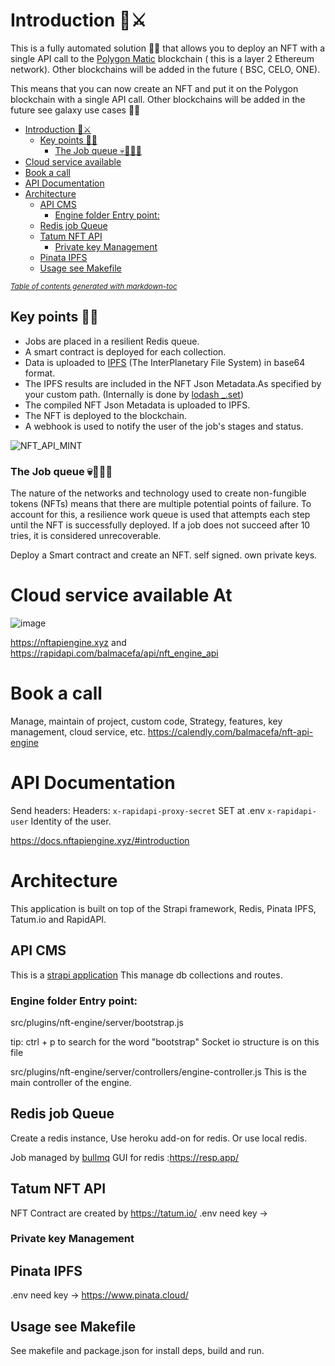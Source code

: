 # Introduction 🤴⚔

This is a fully automated solution 🤖🧞 that allows you to deploy an NFT with a single API call to the [Polygon Matic](https://polygon.technology/) blockchain ( this is a layer 2 Ethereum network). Other blockchains will be added in the future ( BSC, CELO, ONE).


This means that you can now create an NFT and put it on the Polygon blockchain with a single API call. Other blockchains will be added in the future see galaxy use cases 🏰🌈

- [Introduction 🤴⚔](#introduction-)
  * [Key points 🥇🔑](#key-points-)
    + [The Job queue 💀🥀🧲🧭](#the-job-queue-)
- [Cloud service available](#cloud-service-available-at)
- [Book a call](#book-a-call)
- [API Documentation](#api-documentation)
- [Architecture](#architecture)
  * [API CMS](#api-cms)
    + [Engine folder Entry point:](#engine-folder-entry-point)
  * [Redis job Queue](#redis-job-queue)
  * [Tatum NFT API](#tatum-nft-api)
    + [Private key Management](#private-key-management)
  * [Pinata IPFS](#pinata-ipfs)
  * [Usage see Makefile](#usage-see-makefile)

<small><i><a href='http://ecotrust-canada.github.io/markdown-toc/'>Table of contents generated with markdown-toc</a></i></small>


## Key points 🥇🔑

- Jobs are placed in a resilient Redis queue.
- A smart contract is deployed for each collection.
- Data is uploaded to [IPFS](https://ipfs.io/) (The InterPlanetary File System) in base64 format.
- The IPFS results are included in the NFT Json Metadata.As specified by your custom path. (Internally is done by [lodash _.set](https://lodash.com/docs/4.17.15#set))
- The compiled NFT Json Metadata is uploaded to IPFS.
- The NFT is deployed to the blockchain.
- A webhook is used to notify the user of the job's stages and status.


![NFT_API_MINT](https://user-images.githubusercontent.com/8296124/174458010-9eab4080-a062-4151-9f67-d27daccdc135.png)


### The Job queue 💀🥀🧲🧭

The nature of the networks and technology used to create non-fungible tokens (NFTs) means that there are multiple potential points of failure. To account for this, a resilience work queue is used that attempts each step until the NFT is successfully deployed. If a job does not succeed after 10 tries, it is considered unrecoverable.


Deploy a Smart contract and create an NFT.
self signed.
own private keys.


# Cloud service available At
![image](https://user-images.githubusercontent.com/8296124/174458072-6620457a-ee0b-404f-b00d-b1938770151f.png)

https://nftapiengine.xyz
and
https://rapidapi.com/balmacefa/api/nft_engine_api

# Book a call
Manage, maintain of project, custom code, Strategy, features, key management, cloud service, etc.
https://calendly.com/balmacefa/nft-api-engine

# API Documentation
Send headers:
Headers:
`x-rapidapi-proxy-secret` SET at .env
`x-rapidapi-user` Identity of the user.

https://docs.nftapiengine.xyz/#introduction

# Architecture
This application is built on top of the Strapi framework, Redis, Pinata IPFS, Tatum.io and RapidAPI.
## API CMS
This is a [strapi application](https://docs.strapi.io/)
This manage db collections and routes.

### Engine folder Entry point:
src/plugins/nft-engine/server/bootstrap.js

tip: ctrl + p to search for the word "bootstrap"
Socket io structure is on this file

src/plugins/nft-engine/server/controllers/engine-controller.js
This is the main controller of the engine.

## Redis job Queue
Create a redis instance, Use heroku add-on for redis.
Or use local redis.

Job managed by [bullmq](https://docs.bullmq.io/)
GUI for redis :https://resp.app/

## Tatum NFT API
NFT Contract are created by https://tatum.io/
.env need key ->
### Private key Management

## Pinata IPFS
.env need key -> https://www.pinata.cloud/

## Usage see Makefile
See makefile and package.json for install deps, build and run.
